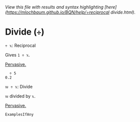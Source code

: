 *View this file with results and syntax highlighting [here](https://mlochbaum.github.io/BQN/help/÷reciprocal divide.html).*

# Divide (`÷`)

`÷ 𝕩`: Reciprocal  

Gives `1 ÷ 𝕩`.

[Pervasive.](https://mlochbaum.github.io/BQN/doc/arithmetic.html#pervasion)

      ÷ 5
    0.2


`𝕨 ÷ 𝕩`: Divide

`𝕨` divided by `𝕩`.

[Pervasive.](https://mlochbaum.github.io/BQN/doc/arithmetic.html#pervasion)

    ExamplesIfAny

